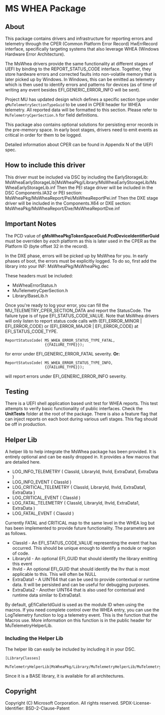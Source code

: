 # MS WHEA Package

## About
This package contains drivers and infrastructure for reporting errors and telemetry through the CPER (Common Platform Error Record) HwErrRecord interface, specifically targeting systems that also leverage WHEA (Windows Hardware Error Architecture).

The MsWhea drivers provide the same functionality at different stages of UEFI by binding to the REPORT_STATUS_CODE interface. Together, they store hardware errors and corrected faults into non-volatile memory that is later picked up by Windows. In Windows, this can be emitted as telemetry which is then used to identify errors and patterns for devices (as of time of writing any event besides EFI_GENERIC_ERROR_INFO will be sent).

Project MU has updated design which defines a specific section type under `gMuTelemetrySectionTypeGuid` to be used in CPER header for WHEA telemetry. All reported data will be formatted to this section. Please refer to `MuTelemetryCperSection.h` for field definitions.

This package also contains optional solutions for persisting error records in the pre-memory space. In early boot stages, drivers need to emit events as critical in order for them to be logged.

Detailed information about CPER can be found in Appendix N of the UEFI spec.

## How to include this driver
This driver must be included via DSC by including the EarlyStorageLib: MsWheaEarlyStorageLib|MsWheaPkg/Library/MsWheaEarlyStorageLib/MsWheaEarlyStorageLib.inf
Then the PEI stage driver will be included in the DSC Components.IA32 or PEI section: MsWheaPkg/MsWheaReport/Pei/MsWheaReportPei.inf
Then the DXE stage driver will be included in the Components.X64 or DXE section: MsWheaPkg/MsWheaReport/Dxe/MsWheaReportDxe.inf

## Important Notes
The PCD value of __gMsWheaPkgTokenSpaceGuid.PcdDeviceIdentifierGuid__ must be overriden by *each* platform as this is later used in the CPER as the Platform ID (byte offset 32 in the record).

In the DXE phase, errors will be picked up by MsWhea for you. In early phases of boot, the errors must be explicitly logged. To do so, first add the library into your INF: MsWheaPkg/MsWheaPkg.dec

These headers must be included:
- MsWheaErrorStatus.h
- MuTelemetryCperSection.h
- Library/BaseLib.h

Once you're ready to log your error, you can fill the MU_TELEMETRY_CPER_SECTION_DATA and report the StatusCode. The failure type is of type EFI_STATUS_CODE_VALUE. Note that MsWhea drivers will only listen to report status code calls with (EFI_ERROR_MINOR | EFI_ERROR_CODE) or (EFI_ERROR_MAJOR | EFI_ERROR_CODE) at EFI_STATUS_CODE_TYPE.

```
ReportStatusCode( MS_WHEA_ERROR_STATUS_TYPE_FATAL,
                  {{FAILURE_TYPE}});
```
for error under EFI_GENERIC_ERROR_FATAL severity. __Or:__
```
ReportStatusCode( MS_WHEA_ERROR_STATUS_TYPE_INFO,
                  {{FAILURE_TYPE}});
```
will report errors under EFI_GENERIC_ERROR_INFO severity.


## Testing
There is a UEFI shell application based unit test for WHEA reports.  This test attempts to verify basic functionality of public interfaces.  Check the **UnitTests** folder at the root of the package.
There is also a feature flag that can inject reports on each boot during various uefi stages. This flag should be off in production.

## Helper Lib

A helper lib to help integrate the MsWhea package has been provided. It is entirely optional and can be easily dropped in. It provides a few macros that are detailed here.

 - LOG_INFO_TELEMETRY ( ClassId, LibraryId, IhvId, ExtraData1, ExtraData )
 - LOG_INFO_EVENT ( ClassId )
 - LOG_CRITICAL_TELEMETRY ( ClassId, LibraryId, IhvId, ExtraData1, ExtraData )
 - LOG_CRITICAL_EVENT ( ClassId )
 - LOG_FATAL_TELEMETRY ( ClassId, LibraryId, IhvId, ExtraData1, ExtraData )
 - LOG_FATAL_EVENT ( ClassId )

Currently FATAL and CRITICAL map to the same level in the WHEA log but has been implemented to provide future functionality. The parameters are as follows.

 - ClassId - An EFI_STATUS_CODE_VALUE representing the event that has occurred. This should be unique enough to identify a module or region of code.
 - LibraryId - An optional EFI_GUID that should identify the library emitting this event
 - IhvId - An optional EFI_GUID that should identify the Ihv that is most applicable to this. This will often be NULL
 - ExtraData1 - A UINT64 that can be used to provide contextual or runtime data. It will be persisted and can be useful for debugging purposes.
 - ExtraData2 - Another UINT64 that is also used for contextual and runtime data similar to ExtraData1.

By default, gEfiCallerIdGuid is used as the module ID when using the macros. If you need complete control over the WHEA entry, you can use the LogTelemetry function to log a telemetry event. This is the function that the Macros use. More information on this function is in the public header for MuTelemetryHelperLib.

### Including the Helper Lib

The helper lib can easily be included by including it in your DSC.

```
[LibraryClasses]
  MuTelemetryHelperLib|MsWheaPkg/Library/MuTelemetryHelperLib/MuTelemetryHelperLib.inf
```

Since it is a BASE library, it is available for all architectures.


## Copyright
Copyright (C) Microsoft Corporation. All rights reserved.
SPDX-License-Identifier: BSD-2-Clause-Patent
